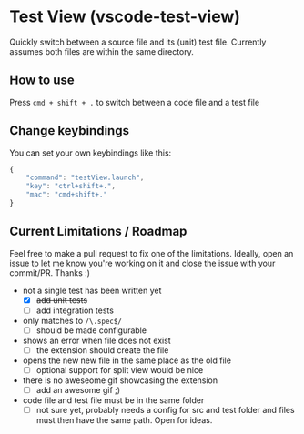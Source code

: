 # Test View (vscode-test-view)
Quickly switch between a source file and its (unit) test file. Currently assumes both files are within the same directory.

## How to use
Press `cmd + shift + .` to switch between a code file and a test file

## Change keybindings
You can set your own keybindings like this:

`````javascript
{
    "command": "testView.launch",
    "key": "ctrl+shift+.",
    "mac": "cmd+shift+."
}
`````

## Current Limitations / Roadmap

Feel free to make a pull request to fix one of the limitations. Ideally, open an issue to let me know you're working on it and close the issue with your commit/PR. Thanks :)

- not a single test has been written yet
    - [x] ~~add unit tests~~
    - [ ] add integration tests
- only matches to `/\.spec$/`
    - [ ] should be made configurable
- shows an error when file does not exist
    - [ ] the extension should create the file
- opens the new new file in the same place as the old file
    - [ ] optional support for split view would be nice
- there is no aweseome gif showcasing the extension
    - [ ] add an awesome gif ;)
- code file and test file must be in the same folder
    - [ ] not sure yet, probably needs a config for src and test folder and files must then have the same path. Open for ideas.
